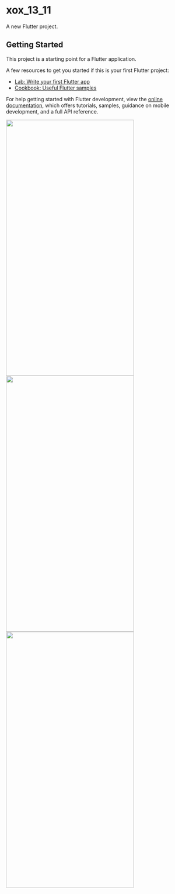 # xox_13_11

A new Flutter project.

## Getting Started

This project is a starting point for a Flutter application.

A few resources to get you started if this is your first Flutter project:

- [Lab: Write your first Flutter app](https://docs.flutter.dev/get-started/codelab)
- [Cookbook: Useful Flutter samples](https://docs.flutter.dev/cookbook)

For help getting started with Flutter development, view the
[online documentation](https://docs.flutter.dev/), which offers tutorials,
samples, guidance on mobile development, and a full API reference.

<img src="https://user-images.githubusercontent.com/95686166/212361510-ffabc258-8aae-411d-847a-58ffe78cec26.png" width="350" height="700">



<img src="https://user-images.githubusercontent.com/95686166/212361543-423fe9f7-c7cb-431a-9638-1ebcec015a89.png" width="350" height="700">

<img src="https://user-images.githubusercontent.com/95686166/212361582-3c213954-15d0-45af-ae8e-eb98316338ba.png" width="350" height="700">
